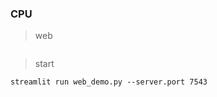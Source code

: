 ### CPU



> web

```shell
```



> start

```shell
streamlit run web_demo.py --server.port 7543
```

